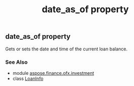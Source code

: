 ﻿---
title: date_as_of property
second_title: Aspose.Finance for Python via .NET API References
description: 
type: docs
weight: 40
url: /python-net/aspose.finance.ofx.investment/loaninfo/date_as_of/
is_root: false
---

## date_as_of property


Gets or sets the date and time of the current loan balance.

### See Also
* module [aspose.finance.ofx.investment](../../)
* class [LoanInfo](/finance/python-net/aspose.finance.ofx.investment/loaninfo)
